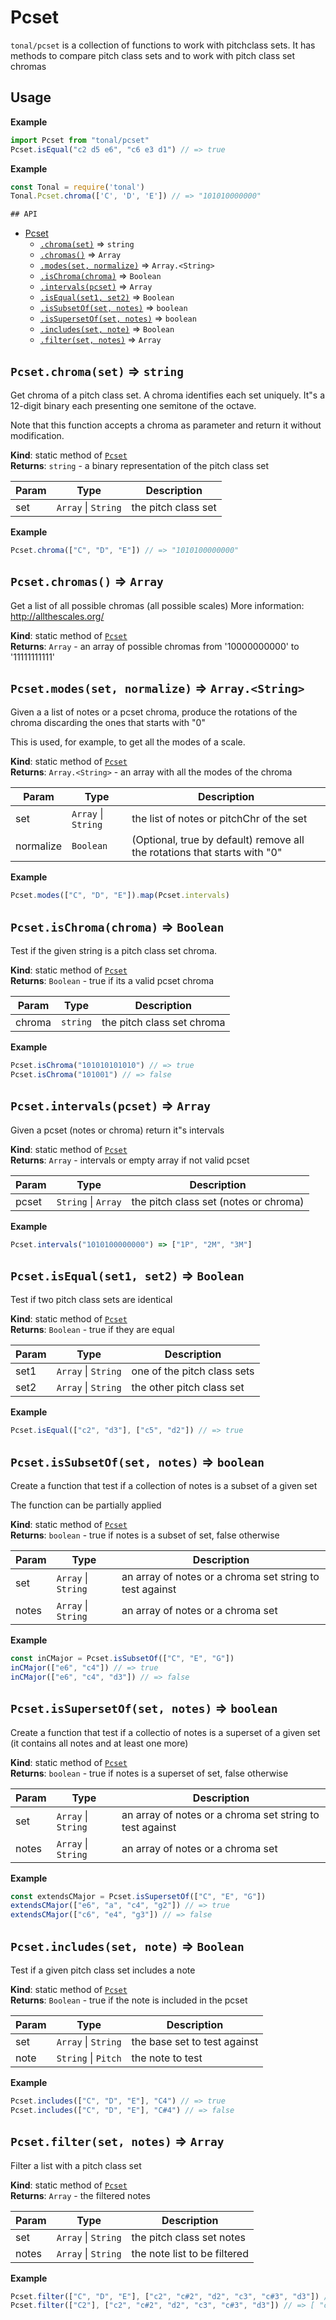 <a name="module_Pcset"></a>

# Pcset
`tonal/pcset` is a collection of functions to work with pitchclass sets.
It has methods to compare pitch class sets and to work with pitch class set chromas


## Usage

**Example**  
```js
import Pcset from "tonal/pcset"
Pcset.isEqual("c2 d5 e6", "c6 e3 d1") // => true
```
**Example**  
```js
const Tonal = require('tonal')
Tonal.Pcset.chroma(['C', 'D', 'E']) // => "101010000000"

## API
```

* [Pcset](#module_Pcset)
    * [`.chroma(set)`](#module_Pcset.chroma) ⇒ <code>string</code>
    * [`.chromas()`](#module_Pcset.chromas) ⇒ <code>Array</code>
    * [`.modes(set, normalize)`](#module_Pcset.modes) ⇒ <code>Array.&lt;String&gt;</code>
    * [`.isChroma(chroma)`](#module_Pcset.isChroma) ⇒ <code>Boolean</code>
    * [`.intervals(pcset)`](#module_Pcset.intervals) ⇒ <code>Array</code>
    * [`.isEqual(set1, set2)`](#module_Pcset.isEqual) ⇒ <code>Boolean</code>
    * [`.isSubsetOf(set, notes)`](#module_Pcset.isSubsetOf) ⇒ <code>boolean</code>
    * [`.isSupersetOf(set, notes)`](#module_Pcset.isSupersetOf) ⇒ <code>boolean</code>
    * [`.includes(set, note)`](#module_Pcset.includes) ⇒ <code>Boolean</code>
    * [`.filter(set, notes)`](#module_Pcset.filter) ⇒ <code>Array</code>

<a name="module_Pcset.chroma"></a>

## `Pcset.chroma(set)` ⇒ <code>string</code>
Get chroma of a pitch class set. A chroma identifies each set uniquely.
It"s a 12-digit binary each presenting one semitone of the octave.

Note that this function accepts a chroma as parameter and return it
without modification.

**Kind**: static method of [<code>Pcset</code>](#module_Pcset)  
**Returns**: <code>string</code> - a binary representation of the pitch class set  

| Param | Type | Description |
| --- | --- | --- |
| set | <code>Array</code> \| <code>String</code> | the pitch class set |

**Example**  
```js
Pcset.chroma(["C", "D", "E"]) // => "1010100000000"
```
<a name="module_Pcset.chromas"></a>

## `Pcset.chromas()` ⇒ <code>Array</code>
Get a list of all possible chromas (all possible scales)
More information: http://allthescales.org/

**Kind**: static method of [<code>Pcset</code>](#module_Pcset)  
**Returns**: <code>Array</code> - an array of possible chromas from '10000000000' to '11111111111'  
<a name="module_Pcset.modes"></a>

## `Pcset.modes(set, normalize)` ⇒ <code>Array.&lt;String&gt;</code>
Given a a list of notes or a pcset chroma, produce the rotations
of the chroma discarding the ones that starts with "0"

This is used, for example, to get all the modes of a scale.

**Kind**: static method of [<code>Pcset</code>](#module_Pcset)  
**Returns**: <code>Array.&lt;String&gt;</code> - an array with all the modes of the chroma  

| Param | Type | Description |
| --- | --- | --- |
| set | <code>Array</code> \| <code>String</code> | the list of notes or pitchChr of the set |
| normalize | <code>Boolean</code> | (Optional, true by default) remove all the rotations that starts with "0" |

**Example**  
```js
Pcset.modes(["C", "D", "E"]).map(Pcset.intervals)
```
<a name="module_Pcset.isChroma"></a>

## `Pcset.isChroma(chroma)` ⇒ <code>Boolean</code>
Test if the given string is a pitch class set chroma.

**Kind**: static method of [<code>Pcset</code>](#module_Pcset)  
**Returns**: <code>Boolean</code> - true if its a valid pcset chroma  

| Param | Type | Description |
| --- | --- | --- |
| chroma | <code>string</code> | the pitch class set chroma |

**Example**  
```js
Pcset.isChroma("101010101010") // => true
Pcset.isChroma("101001") // => false
```
<a name="module_Pcset.intervals"></a>

## `Pcset.intervals(pcset)` ⇒ <code>Array</code>
Given a pcset (notes or chroma) return it"s intervals

**Kind**: static method of [<code>Pcset</code>](#module_Pcset)  
**Returns**: <code>Array</code> - intervals or empty array if not valid pcset  

| Param | Type | Description |
| --- | --- | --- |
| pcset | <code>String</code> \| <code>Array</code> | the pitch class set (notes or chroma) |

**Example**  
```js
Pcset.intervals("1010100000000") => ["1P", "2M", "3M"]
```
<a name="module_Pcset.isEqual"></a>

## `Pcset.isEqual(set1, set2)` ⇒ <code>Boolean</code>
Test if two pitch class sets are identical

**Kind**: static method of [<code>Pcset</code>](#module_Pcset)  
**Returns**: <code>Boolean</code> - true if they are equal  

| Param | Type | Description |
| --- | --- | --- |
| set1 | <code>Array</code> \| <code>String</code> | one of the pitch class sets |
| set2 | <code>Array</code> \| <code>String</code> | the other pitch class set |

**Example**  
```js
Pcset.isEqual(["c2", "d3"], ["c5", "d2"]) // => true
```
<a name="module_Pcset.isSubsetOf"></a>

## `Pcset.isSubsetOf(set, notes)` ⇒ <code>boolean</code>
Create a function that test if a collection of notes is a
subset of a given set

The function can be partially applied

**Kind**: static method of [<code>Pcset</code>](#module_Pcset)  
**Returns**: <code>boolean</code> - true if notes is a subset of set, false otherwise  

| Param | Type | Description |
| --- | --- | --- |
| set | <code>Array</code> \| <code>String</code> | an array of notes or a chroma set string to test against |
| notes | <code>Array</code> \| <code>String</code> | an array of notes or a chroma set |

**Example**  
```js
const inCMajor = Pcset.isSubsetOf(["C", "E", "G"])
inCMajor(["e6", "c4"]) // => true
inCMajor(["e6", "c4", "d3"]) // => false
```
<a name="module_Pcset.isSupersetOf"></a>

## `Pcset.isSupersetOf(set, notes)` ⇒ <code>boolean</code>
Create a function that test if a collectio of notes is a
superset of a given set (it contains all notes and at least one more)

**Kind**: static method of [<code>Pcset</code>](#module_Pcset)  
**Returns**: <code>boolean</code> - true if notes is a superset of set, false otherwise  

| Param | Type | Description |
| --- | --- | --- |
| set | <code>Array</code> \| <code>String</code> | an array of notes or a chroma set string to test against |
| notes | <code>Array</code> \| <code>String</code> | an array of notes or a chroma set |

**Example**  
```js
const extendsCMajor = Pcset.isSupersetOf(["C", "E", "G"])
extendsCMajor(["e6", "a", "c4", "g2"]) // => true
extendsCMajor(["c6", "e4", "g3"]) // => false
```
<a name="module_Pcset.includes"></a>

## `Pcset.includes(set, note)` ⇒ <code>Boolean</code>
Test if a given pitch class set includes a note

**Kind**: static method of [<code>Pcset</code>](#module_Pcset)  
**Returns**: <code>Boolean</code> - true if the note is included in the pcset  

| Param | Type | Description |
| --- | --- | --- |
| set | <code>Array</code> \| <code>String</code> | the base set to test against |
| note | <code>String</code> \| <code>Pitch</code> | the note to test |

**Example**  
```js
Pcset.includes(["C", "D", "E"], "C4") // => true
Pcset.includes(["C", "D", "E"], "C#4") // => false
```
<a name="module_Pcset.filter"></a>

## `Pcset.filter(set, notes)` ⇒ <code>Array</code>
Filter a list with a pitch class set

**Kind**: static method of [<code>Pcset</code>](#module_Pcset)  
**Returns**: <code>Array</code> - the filtered notes  

| Param | Type | Description |
| --- | --- | --- |
| set | <code>Array</code> \| <code>String</code> | the pitch class set notes |
| notes | <code>Array</code> \| <code>String</code> | the note list to be filtered |

**Example**  
```js
Pcset.filter(["C", "D", "E"], ["c2", "c#2", "d2", "c3", "c#3", "d3"]) // => [ "c2", "d2", "c3", "d3" ])
Pcset.filter(["C2"], ["c2", "c#2", "d2", "c3", "c#3", "d3"]) // => [ "c2", "c3" ])
```
